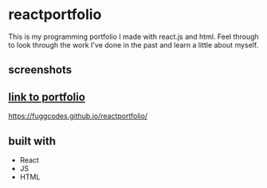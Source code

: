 # reactportfolio

This is my programming portfolio I made with react.js and html. Feel through to look through the work I've done in the past and learn a little about myself.

## screenshots

<a href="https://drive.google.com/file/d/17j0DGFE8dqaC2HqHGaG7uMmbu764b21V/view?usp=sharing">

## link to portfolio

https://fuggcodes.github.io/reactportfolio/

## built with

- React
- JS
- HTML
